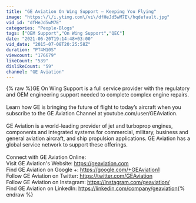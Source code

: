 ```yaml
---
title: "GE Aviation On Wing Support – Keeping You Flying"
image: "https:\/\/i.ytimg.com\/vi\/dfHeJd5wM7E\/hqdefault.jpg"
vid_id: "dfHeJd5wM7E"
categories: "People-Blogs"
tags: ["OEM Support","On Wing Support","QEC"]
date: "2021-06-20T19:14:48+03:00"
vid_date: "2015-07-08T20:25:58Z"
duration: "PT4M10S"
viewcount: "176679"
likeCount: "539"
dislikeCount: "59"
channel: "GE Aviation"
---
```

{% raw %}GE On Wing Support is a full service provider with the regulatory and OEM engineering support needed to complete complex engine repairs.<br /><br />Learn how GE is bringing the future of flight to today’s aircraft when you subscribe to the GE Aviation Channel at youtube.com/user/GEAviation.<br /><br />GE Aviation is a world-leading provider of jet and turboprop engines, components and integrated systems for commercial, military, business and general aviation aircraft, and ship propulsion applications. GE Aviation has a global service network to support these offerings.<br /><br />Connect with GE Aviation Online:<br />Visit GE Aviation's Website: <a rel="nofollow" target="blank" href="https://geaviation.com">https://geaviation.com</a> <br />Find GE Aviation on Google +: <a rel="nofollow" target="blank" href="https://google.com/+GEAviation1">https://google.com/+GEAviation1</a><br />Follow GE Aviation on Twitter: <a rel="nofollow" target="blank" href="https://twitter.com/GEAviation">https://twitter.com/GEAviation</a><br />Follow GE Aviation on Instagram: <a rel="nofollow" target="blank" href="https://instagram.com/geaviation/">https://instagram.com/geaviation/</a> <br />Find GE Aviation on LinkedIn: <a rel="nofollow" target="blank" href="https://linkedin.com/company/geaviation">https://linkedin.com/company/geaviation</a>{% endraw %}
